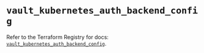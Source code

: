 # `vault_kubernetes_auth_backend_config`

Refer to the Terraform Registry for docs: [`vault_kubernetes_auth_backend_config`](https://registry.terraform.io/providers/hashicorp/vault/4.2.0/docs/resources/kubernetes_auth_backend_config).
